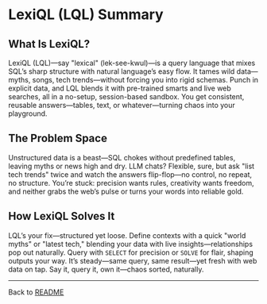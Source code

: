 # LexiQL (LQL) Summary

## What Is LexiQL?

LexiQL (LQL)—say "lexical" (lek-see-kwul)—is a query language that mixes SQL’s sharp structure with natural language’s easy flow. It tames wild data—myths, songs, tech trends—without forcing you into rigid schemas. Punch in explicit data, and LQL blends it with pre-trained smarts and live web searches, all in a no-setup, session-based sandbox. You get consistent, reusable answers—tables, text, or whatever—turning chaos into your playground.

## The Problem Space

Unstructured data is a beast—SQL chokes without predefined tables, leaving myths or news high and dry. LLM chats? Flexible, sure, but ask "list tech trends" twice and watch the answers flip-flop—no control, no repeat, no structure. You’re stuck: precision wants rules, creativity wants freedom, and neither grabs the web’s pulse or turns your words into reliable gold.

## How LexiQL Solves It

LQL’s your fix—structured yet loose. Define contexts with a quick "world myths" or "latest tech," blending your data with live insights—relationships pop out naturally. Query with `SELECT` for precision or `SOLVE` for flair, shaping outputs your way. It’s steady—same query, same result—yet fresh with web data on tap. Say it, query it, own it—chaos sorted, naturally.

---
Back to [README](../README.md)
